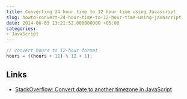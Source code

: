 ```yaml
---
title: Converting 24 hour time to 12 hour time using Javascript
slug: howto-convert-24-hour-time-to-12-hour-time-using-javascript
date: 2014-06-03 13:21:52.000000000 +05:00
categories:
- JavaScript
---
```


```javascript
// convert hours to 12-hour format
hours = ((hours + 11) % 12 + 1);
```

Links
---

- [StackOverflow: Convert date to another timezone in JavaScript](http://stackoverflow.com/questions/10087819/convert-date-to-another-timezone-in-javascript)
